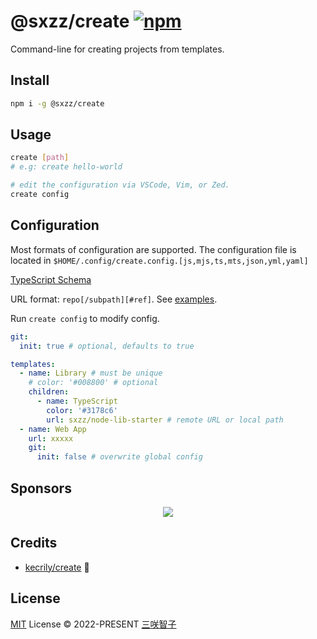 # @sxzz/create [![npm](https://img.shields.io/npm/v/@sxzz/create.svg)](https://npmjs.com/package/@sxzz/create)

Command-line for creating projects from templates.

## Install

```bash
npm i -g @sxzz/create
```

## Usage

```bash
create [path]
# e.g: create hello-world

# edit the configuration via VSCode, Vim, or Zed.
create config

```

## Configuration

Most formats of configuration are supported.
The configuration file is located in `$HOME/.config/create.config.[js,mjs,ts,mts,json,yml,yaml]`

[TypeScript Schema](https://github.com/sxzz/create/blob/main/src/types.ts)

URL format: `repo[/subpath][#ref]`. See [examples](https://github.com/unjs/giget#examples).

Run `create config` to modify config.

```yaml
git:
  init: true # optional, defaults to true

templates:
  - name: Library # must be unique
    # color: '#008800' # optional
    children:
      - name: TypeScript
        color: '#3178c6'
        url: sxzz/node-lib-starter # remote URL or local path
  - name: Web App
    url: xxxxx
    git:
      init: false # overwrite global config
```

## Sponsors

<p align="center">
  <a href="https://cdn.jsdelivr.net/gh/sxzz/sponsors/sponsors.svg">
    <img src='https://cdn.jsdelivr.net/gh/sxzz/sponsors/sponsors.svg'/>
  </a>
</p>

## Credits

- [kecrily/create](https://github.com/kecrily/create) 💖

## License

[MIT](./LICENSE) License © 2022-PRESENT [三咲智子](https://github.com/sxzz)
